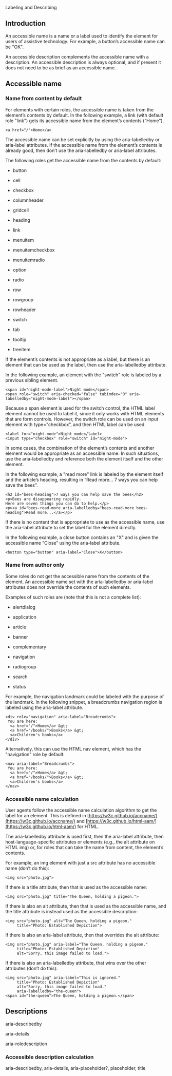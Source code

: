 Labeling and Describing

## Introduction

An accessible name is a name or a label used to identify the element for users of assistive technology. For example, a button’s accessible name can be "OK".

An accessible description complements the accessible name with a description. An accessible description is always optional, and if present it does not need to be as brief as an accessible name.

## Accessible name

### Name from content by default

For elements with certain roles, the accessible name is taken from the element’s contents by default. In the following example, a link (with default role "link") gets its accessible name from the element’s contents (“Home”).

```
<a href="/">Home</a>
```


The accessible name can be set explicitly by using the aria-labelledby or aria-label attributes. If the accessible name from the element’s contents is already good, then don’t use the aria-labelledby or aria-label attributes.

The following roles get the accessible name from the contents by default:

* button

* cell

* checkbox

* columnheader

* gridcell

* heading

* link

* menuitem

* menuitemcheckbox

* menuitemradio

* option

* radio

* row

* rowgroup

* rowheader

* switch

* tab

* tooltip

* treeitem

If the element’s contents is not appropriate as a label, but there is an element that can be used as the label, then use the aria-labelledby attribute.

In the following example, an element with the "switch" role is labeled by a previous sibling element.

```
<span id="night-mode-label">Night mode</span>
<span role="switch" aria-checked="false" tabindex="0" aria-labelledby="night-mode-label"></span>
```


Because a span element is used for the switch control, the HTML label element cannot be used to label it, since it only works with HTML elements that are form controls. However, the switch role can be used on an input element with type="checkbox”, and then HTML label can be used.

```
<label for="night-mode">Night mode</label>
<input type="checkbox" role="switch" id="night-mode">
```


In some cases, the combination of the element’s contents and another element would be appropriate as an accessible name. In such situations, use the aria-labelledby and reference both the element itself and the other element.

In the following example, a "read more" link is labeled by the element itself and the article’s heading, resulting in “Read more… 7 ways you can help save the bees”.

```
<h2 id="bees-heading">7 ways you can help save the bees</h2>
<p>Bees are disappearing rapidly.
Here are seven things you can do to help.</p>
<p><a id="bees-read-more aria-labelledby="bees-read-more bees-heading">Read more...</a></p>
```


If there is no content that is appropriate to use as the accessible name, use the aria-label attribute to set the label for the element directly.

In the following example, a close button contains an "X" and is given the accessible name “Close” using the aria-label attribute.

```
<button type="button" aria-label="Close">X</button>
```


### Name from author only

Some roles do not get the accessible name from the contents of the element. An accessible name set with the aria-labelledby or aria-label attributes does not override the contents of such elements.

Examples of such roles are (note that this is not a complete list):

* alertdialog

* application

* article

* banner

* complementary

* navigation

* radiogroup

* search

* status

For example, the navigation landmark could be labeled with the purpose of the landmark. In the following snippet, a breadcrumbs navigation region is labeled using the aria-label attribute.

```
<div role="navigation" aria-label="Breadcrumbs">
 You are here:
  <a href="/">Home</a> &gt;
  <a href="/books/">Books</a> &gt;
  <a>Children's books</a>
</div>
```


Alternatively, this can use the HTML nav element, which has the "navigation" role by default:

```
<nav aria-label="Breadcrumbs">
 You are here:
  <a href="/">Home</a> &gt;
  <a href="/books/">Books</a> &gt;
  <a>Children's books</a>
</nav>
```


### Accessible name calculation

User agents follow the accessible name calculation algorithm to get the label for an element. This is defined in [https://w3c.github.io/accname/](https://w3c.github.io/accname/) and [https://w3c.github.io/html-aam/](https://w3c.github.io/html-aam/) for HTML.

The aria-labelledby attribute is used first, then the aria-label attribute, then host-language-specific attributes or elements (e.g., the alt attribute on HTML img) or, for roles that can take the name from content, the element’s contents.

For example, an img element with just a src attribute has no accessible name (don’t do this):

```
<img src="photo.jpg">
```


If there is a title attribute, then that is used as the accessible name:

```
<img src="photo.jpg" title="The Queen, holding a pigeon.">
```


If there is also an alt attribute, then that is used as the accessible name, and the title attribute is instead used as the accessible description:

```
<img src="photo.jpg" alt="The Queen, holding a pigeon."
     title="Photo: Established Depiction">
```


If there is also an aria-label attribute, then that overrides the alt attribute:

```
<img src="photo.jpg" aria-label="The Queen, holding a pigeon."
     title="Photo: Established Depiction"
     alt="Sorry, this image failed to load.">
```


If there is also an aria-labelledby attribute, that wins over the other attributes (don’t do this):

```
<img src="photo.jpg" aria-label="This is ignored."
     title="Photo: Established Depiction"
     alt="Sorry, this image failed to load."
     aria-labelledby="the-queen">
<span id="the-queen">The Queen, holding a pigeon.</span>
```


## Descriptions

aria-describedby

aria-details

aria-roledescription

### Accessible description calculation

aria-describedby, aria-details, aria-placeholder?, placeholder, title
